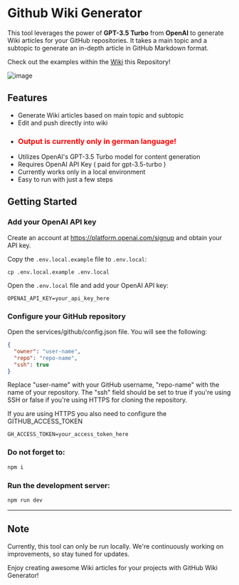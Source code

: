 # Github Wiki Generator

This tool leverages the power of **GPT-3.5 Turbo** from **OpenAI** to generate Wiki articles for your GitHub repositories. It takes a main topic and a subtopic to generate an in-depth article in GitHub Markdown format.

Check out the examples within the [Wiki](https://github.com/Satttoshi/github-wiki-generator/wiki) this Repository!


![image](https://github.com/Satttoshi/github-wiki-generator/assets/109807794/6143826a-d58f-421e-83a4-03148dfc22eb)

## Features

- Generate Wiki articles based on main topic and subtopic
- Edit and push directly into wiki
- ### <span style="color:red">Output is currently only in german language!</span>
- Utilizes OpenAI's GPT-3.5 Turbo model for content generation
- Requires OpenAI API Key ( paid for gpt-3.5-turbo )
- Currently works only in a local environment
- Easy to run with just a few steps

## Getting Started

### Add your OpenAI API key

Create an account at https://platform.openai.com/signup and obtain your API key.

Copy the `.env.local.example` file to `.env.local`:

```shell
cp .env.local.example .env.local
```

Open the `.env.local` file and add your OpenAI API key:

```shell
OPENAI_API_KEY=your_api_key_here
```

### Configure your GitHub repository

Open the services/github/config.json file. You will see the following:

```json
{
  "owner": "user-name",
  "repo": "repo-name",
  "ssh": true
}
```

Replace "user-name" with your GitHub username, "repo-name" with the name of your repository. The "ssh" field should be set to true if you're using SSH or false if you're using HTTPS for cloning the repository.

If you are using HTTPS you also need to configure the GITHUB_ACCESS_TOKEN

```shell
GH_ACCESS_TOKEN=your_access_token_here
```

### Do not forget to:

```bash
npm i
```

### Run the development server:

```bash
npm run dev
```

---

## Note

Currently, this tool can only be run locally. We're continuously working on improvements, so stay tuned for updates.

Enjoy creating awesome Wiki articles for your projects with GitHub Wiki Generator!
